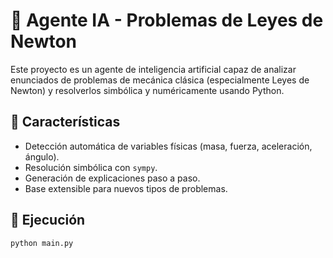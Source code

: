# 🤖 Agente IA - Problemas de Leyes de Newton

Este proyecto es un agente de inteligencia artificial capaz de analizar enunciados de problemas de mecánica clásica (especialmente Leyes de Newton) y resolverlos simbólica y numéricamente usando Python.

## 🧠 Características
- Detección automática de variables físicas (masa, fuerza, aceleración, ángulo).
- Resolución simbólica con `sympy`.
- Generación de explicaciones paso a paso.
- Base extensible para nuevos tipos de problemas.

## 🚀 Ejecución
```bash
python main.py